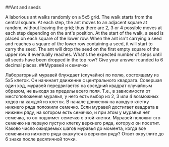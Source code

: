 ##Ant and seeds

A laborious ant walks randomly on a 5x5 grid. The walk starts from the central square. At each step, the ant moves to an adjacent square at random, without leaving the grid; thus there are 2, 3 or 4 possible moves at each step depending on the ant's position.
At the start of the walk, a seed is placed on each square of the lower row. When the ant isn't carrying a seed and reaches a square of the lower row containing a seed, it will start to carry the seed. The ant will drop the seed on the first empty square of the upper row it eventually reaches.
What's the expected number of steps until all seeds have been dropped in the top row? 
Give your answer rounded to 6 decimal places.
##Муравей и семечки

Лабораторный муравей блуждает (случайно) по полю, состоящему из 5x5 клеток. Он начинает движение с центрального квадрата. Совершая один ход, муравей передвигается на соседний квадрат случайным образом, не выходя за пределы всего поля. Т.е., в зависимости от местоположения муравья, у него есть выбор из 2, 3 или 4 возможных ходов на каждой из клеток.
В начале движения на каждую клетку нижнего ряда положили семечко. Если муравей достигает квадрата в нижнем ряду, на котором есть семечко, и при этом у муравья нет семечка, то он поднимет семечко с этой клетки. Муравей положит это семечко на первую пустую клетку верхнего ряда, которую он посетит.
Каково число ожидаемых шагов муравья до момента, когда все семечки из нижнего ряда окажутся в верхнем ряду? 
Ответ округлите до 6 знака после десятичной точки.
